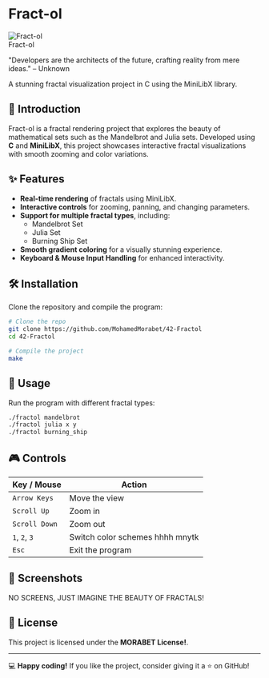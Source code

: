 # Fract-ol

![Fract-ol](https://upload.wikimedia.org/wikipedia/commons/thumb/2/21/Mandel_zoom_00_mandelbrot_set.jpg/800px-Mandel_zoom_00_mandelbrot_set.jpg)  
Fract-ol

"Developers are the architects of the future, crafting reality from mere ideas." – Unknown

A stunning fractal visualization project in C using the MiniLibX library.



## 🌌 Introduction
Fract-ol is a fractal rendering project that explores the beauty of mathematical sets such as the Mandelbrot and Julia sets. Developed using **C** and **MiniLibX**, this project showcases interactive fractal visualizations with smooth zooming and color variations.

## ✨ Features
- **Real-time rendering** of fractals using MiniLibX.
- **Interactive controls** for zooming, panning, and changing parameters.
- **Support for multiple fractal types**, including:
  - Mandelbrot Set
  - Julia Set
  - Burning Ship Set
- **Smooth gradient coloring** for a visually stunning experience.
- **Keyboard & Mouse Input Handling** for enhanced interactivity.

## 🛠️ Installation
Clone the repository and compile the program:

```bash
# Clone the repo
git clone https://github.com/MohamedMorabet/42-Fractol
cd 42-Fractol

# Compile the project
make
```

## 🚀 Usage
Run the program with different fractal types:

```bash
./fractol mandelbrot
./fractol julia x y
./fractol burning_ship
```

## 🎮 Controls
| Key / Mouse | Action |
|------------|--------|
| `Arrow Keys` | Move the view |
| `Scroll Up` | Zoom in |
| `Scroll Down` | Zoom out |
| `1`, `2`, `3` | Switch color schemes hhhh mnytk|
| `Esc` | Exit the program |

## 📸 Screenshots
NO SCREENS, JUST IMAGINE THE BEAUTY OF FRACTALS!

## 📜 License
This project is licensed under the **MORABET License!**.

---
💻 **Happy coding!** If you like the project, consider giving it a ⭐ on GitHub!
